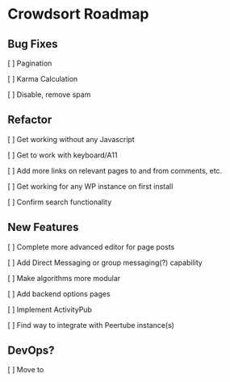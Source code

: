 # Crowdsort Roadmap
## Bug Fixes
[ ] Pagination

[ ] Karma Calculation

[ ] Disable, remove spam

## Refactor
[ ] Get working without any Javascript

[ ] Get to work with keyboard/A11

[ ] Add more links on relevant pages to and from comments, etc.

[ ] Get working for any WP instance on first install

[ ] Confirm search functionality

## New Features
[ ] Complete more advanced editor for page posts

[ ] Add Direct Messaging or group messaging(?) capability

[ ] Make algorithms more modular

[ ] Add backend options pages

[ ] Implement ActivityPub

[ ] Find way to integrate with Peertube instance(s)

## DevOps?
[ ] Move to 
